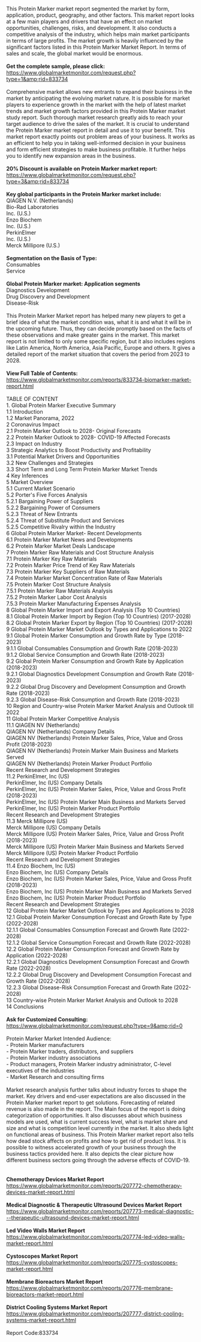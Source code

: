 This Protein Marker market report segmented the market by form, application, product, geography, and other factors. This market report looks at a few main players and drivers that have an effect on market opportunities, challenges, risks, and development. It also conducts a competitive analysis of the industry, which helps main market participants in terms of large profits. The market growth is heavily influenced by the significant factors listed in this Protein Marker Market Report. In terms of sales and scale, the global market would be enormous. <br /><br /><strong>Get the complete sample, please click:</strong><br /><a href="https://www.globalmarketmonitor.com/request.php?type=1&amp;rid=833734">https://www.globalmarketmonitor.com/request.php?type=1&amp;rid=833734</a><br /><br />Comprehensive market allows new entrants to expand their business in the market by anticipating the evolving market nature. It is possible for market players to experience growth in the market with the help of latest market trends and market growth factors provided in this Protein Marker market study report. Such thorough market research greatly aids to reach your target audience to drive the sales of the market. It is crucial to understand the Protein Marker market report in detail and use it to your benefit. This market report exactly points out problem areas of your business. It works as an efficient to help you in taking well-informed decision in your business and form efficient strategies to make business profitable. It further helps you to identify new expansion areas in the business. <br /><br /><strong>20% Discount is available on Protein Marker market report:</strong><br /><a href="https://www.globalmarketmonitor.com/request.php?type=3&amp;rid=833734">https://www.globalmarketmonitor.com/request.php?type=3&amp;rid=833734</a><br /><br /><strong>Key global participants in the Protein Marker market include:</strong><br /> QIAGEN N.V. (Netherlands) <br />Bio-Rad Laboratories<br /> Inc. (U.S.) <br />Enzo Biochem<br /> Inc. (U.S.) <br />PerkinElmer<br /> Inc. (U.S.) <br />Merck Millipore (U.S.) <br /><br /><strong>Segmentation on the Basis of Type:</strong><br />Consumables <br />Service <br /><br /><strong>Global Protein Marker market: Application segments</strong><br />Diagnostics Development <br />Drug Discovery and Development <br />Disease-Risk <br /><br />This Protein Marker Market report has helped many new players to get a brief idea of what the market condition was, what it is and what it will be in the upcoming future. Thus, they can decide promptly based on the facts of these observations and make greater gains in the market. This market report is not limited to only some specific region, but it also includes regions like Latin America, North America, Asia Pacific, Europe and others. It gives a detailed report of the market situation that covers the period from 2023 to 2028. <br /><br /><strong>View Full Table of Contents:</strong><br /><a href="https://www.globalmarketmonitor.com/reports/833734-biomarker-market-report.html">https://www.globalmarketmonitor.com/reports/833734-biomarker-market-report.html</a><br /><br />TABLE OF CONTENT<br />1. Global Protein Marker Executive Summary<br />1.1 Introduction<br />1.2 Market Panorama, 2022<br />2 Coronavirus Impact<br />2.1 Protein Marker Outlook to 2028- Original Forecasts<br />2.2 Protein Marker Outlook to 2028- COVID-19 Affected Forecasts<br />2.3 Impact on Industry<br />3 Strategic Analytics to Boost Productivity and Profitability<br />3.1 Potential Market Drivers and Opportunities<br />3.2 New Challenges and Strategies<br />3.3 Short Term and Long Term Protein Marker Market Trends<br />4 Key Inferences<br />5 Market Overview<br />5.1 Current Market Scenario<br />5.2 Porter's Five Forces Analysis<br />5.2.1 Bargaining Power of Suppliers<br />5.2.2 Bargaining Power of Consumers<br />5.2.3 Threat of New Entrants<br />5.2.4 Threat of Substitute Product and Services<br />5.2.5 Competitive Rivalry within the Industry<br />6 Global Protein Marker Market- Recent Developments<br />6.1 Protein Marker Market News and Developments<br />6.2 Protein Marker Market Deals Landscape<br />7 Protein Marker Raw Materials and Cost Structure Analysis<br />7.1 Protein Marker Key Raw Materials<br />7.2 Protein Marker Price Trend of Key Raw Materials<br />7.3 Protein Marker Key Suppliers of Raw Materials<br />7.4 Protein Marker Market Concentration Rate of Raw Materials<br />7.5 Protein Marker Cost Structure Analysis<br />7.5.1 Protein Marker Raw Materials Analysis<br />7.5.2 Protein Marker Labor Cost Analysis<br />7.5.3 Protein Marker Manufacturing Expenses Analysis<br />8 Global Protein Marker Import and Export Analysis (Top 10 Countries)<br />8.1 Global Protein Marker Import by Region (Top 10 Countries) (2017-2028)<br />8.2 Global Protein Marker Export by Region (Top 10 Countries) (2017-2028)<br />9 Global Protein Marker Market Outlook by Types and Applications to 2022<br />9.1 Global Protein Marker Consumption and Growth Rate by Type (2018-2023)<br />9.1.1 Global Consumables Consumption and Growth Rate (2018-2023)<br />9.1.2 Global Service Consumption and Growth Rate (2018-2023)<br />9.2 Global Protein Marker Consumption and Growth Rate by Application (2018-2023)<br />9.2.1  Global Diagnostics Development Consumption and Growth Rate (2018-2023)<br />9.2.2  Global Drug Discovery and Development Consumption and Growth Rate (2018-2023)<br />9.2.3  Global Disease-Risk Consumption and Growth Rate (2018-2023)<br />10 Region and Country-wise Protein Marker Market Analysis and Outlook till 2022<br />11 Global Protein Marker Competitive Analysis<br />11.1 QIAGEN NV (Netherlands)<br />QIAGEN NV (Netherlands) Company Details<br />QIAGEN NV (Netherlands) Protein Marker Sales, Price, Value and Gross Profit (2018-2023)<br />QIAGEN NV (Netherlands) Protein Marker Main Business and Markets Served<br />QIAGEN NV (Netherlands) Protein Marker Product Portfolio<br />Recent Research and Development Strategies<br />11.2 PerkinElmer, Inc (US)<br />PerkinElmer, Inc (US) Company Details<br />PerkinElmer, Inc (US) Protein Marker Sales, Price, Value and Gross Profit (2018-2023)<br />PerkinElmer, Inc (US) Protein Marker Main Business and Markets Served<br />PerkinElmer, Inc (US) Protein Marker Product Portfolio<br />Recent Research and Development Strategies<br />11.3 Merck Millipore (US)<br />Merck Millipore (US) Company Details<br />Merck Millipore (US) Protein Marker Sales, Price, Value and Gross Profit (2018-2023)<br />Merck Millipore (US) Protein Marker Main Business and Markets Served<br />Merck Millipore (US) Protein Marker Product Portfolio<br />Recent Research and Development Strategies<br />11.4 Enzo Biochem, Inc (US)<br />Enzo Biochem, Inc (US) Company Details<br />Enzo Biochem, Inc (US) Protein Marker Sales, Price, Value and Gross Profit (2018-2023)<br />Enzo Biochem, Inc (US) Protein Marker Main Business and Markets Served<br />Enzo Biochem, Inc (US) Protein Marker Product Portfolio<br />Recent Research and Development Strategies<br />12 Global Protein Marker Market Outlook by Types and Applications to 2028<br />12.1 Global Protein Marker Consumption Forecast and Growth Rate by Type (2022-2028)<br />12.1.1 Global Consumables Consumption Forecast and Growth Rate (2022-2028)<br />12.1.2 Global Service Consumption Forecast and Growth Rate (2022-2028)<br />12.2 Global Protein Marker Consumption Forecast and Growth Rate by Application (2022-2028)<br />12.2.1 Global Diagnostics Development Consumption Forecast and Growth Rate (2022-2028)<br />12.2.2 Global Drug Discovery and Development Consumption Forecast and Growth Rate (2022-2028)<br />12.2.3 Global Disease-Risk Consumption Forecast and Growth Rate (2022-2028)<br />13 Country-wise Protein Marker Market Analysis and Outlook to 2028<br />14 Conclusions<br /><br /><strong>Ask for Customized Consulting:</strong><br /><a href="https://www.globalmarketmonitor.com/request.php?type=9&amp;rid=0">https://www.globalmarketmonitor.com/request.php?type=9&amp;rid=0</a><br /><br />Protein Marker Market Intended Audience:<br />- Protein Marker manufacturers<br />- Protein Marker traders, distributors, and suppliers<br />- Protein Marker industry associations<br />- Product managers, Protein Marker industry administrator, C-level executives of the industries<br />- Market Research and consulting firms<br /><br />Market research analysis further talks about industry forces to shape the market. Key drivers and end-user expectations are also discussed in the Protein Marker market report to get solutions. Forecasting of related revenue is also made in the report. The Main focus of the report is doing categorization of opportunities. It also discusses about which business models are used, what is current success level, what is market share and size and what is competition level currently in the market. It also sheds light on functional areas of business. This Protein Marker market report also tells how dead stock affects on profits and how to get rid of product loss. It is possible to witness accelerated growth of your business through the business tactics provided here. It also depicts the clear picture how different business sectors going through the adverse effects of COVID-19. <br /><br /><strong><br /></strong><strong>Chemotherapy Devices Market Report</strong><br /><a href="https://www.globalmarketmonitor.com/reports/207772-chemotherapy-devices-market-report.html">https://www.globalmarketmonitor.com/reports/207772-chemotherapy-devices-market-report.html</a><br /><br /><strong>Medical Diagnostic &amp; Therapeutic Ultrasound Devices Market Report</strong><br /><a href="https://www.globalmarketmonitor.com/reports/207773-medical-diagnostic---therapeutic-ultrasound-devices-market-report.html">https://www.globalmarketmonitor.com/reports/207773-medical-diagnostic---therapeutic-ultrasound-devices-market-report.html</a><br /><br /><strong>Led Video Walls Market Report</strong><br /><a href="https://www.globalmarketmonitor.com/reports/207774-led-video-walls-market-report.html">https://www.globalmarketmonitor.com/reports/207774-led-video-walls-market-report.html</a><br /><br /><strong>Cystoscopes Market Report</strong><br /><a href="https://www.globalmarketmonitor.com/reports/207775-cystoscopes-market-report.html">https://www.globalmarketmonitor.com/reports/207775-cystoscopes-market-report.html</a><br /><br /><strong>Membrane Bioreactors Market Report</strong><br /><a href="https://www.globalmarketmonitor.com/reports/207776-membrane-bioreactors-market-report.html">https://www.globalmarketmonitor.com/reports/207776-membrane-bioreactors-market-report.html</a><br /><br /><strong>District Cooling Systems Market Report</strong><br /><a href="https://www.globalmarketmonitor.com/reports/207777-district-cooling-systems-market-report.html">https://www.globalmarketmonitor.com/reports/207777-district-cooling-systems-market-report.html</a><br /><br />Report Code:833734</p>
